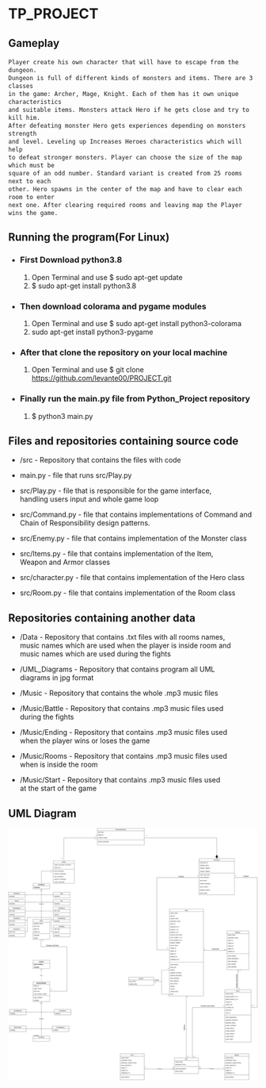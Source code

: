 # TP_PROJECT

## Gameplay
    Player create his own character that will have to escape from the dungeon.    
    Dungeon is full of different kinds of monsters and items. There are 3 classes    
    in the game: Archer, Mage, Knight. Each of them has it own unique characteristics       
    and suitable items. Monsters attack Hero if he gets close and try to kill him.     
    After defeating monster Hero gets experiences depending on monsters strength   
    and level. Leveling up Increases Heroes characteristics which will help     
    to defeat stronger monsters. Player can choose the size of the map which must be     
    square of an odd number. Standard variant is created from 25 rooms next to each   
    other. Hero spawns in the center of the map and have to clear each room to enter   
    next one. After clearing required rooms and leaving map the Player wins the game.  

## Running the program(For Linux)
* ### First Download python3.8
    1. Open Terminal and use $ sudo apt-get update
    2. $ sudo apt-get install python3.8
* ### Then download colorama and pygame modules
    1. Open Terminal and use $ sudo apt-get install python3-colorama 
    2. sudo apt-get install python3-pygame
* ### After that clone the repository on your local machine
    1. Open Terminal and use $ git clone https://github.com/levante00/PROJECT.git
* ### Finally run the main.py file from Python_Project repository
    1. $ python3 main.py

## Files and repositories containing source code
*   /src - Repository that contains the files with code

*   main.py - file that runs src/Play.py

*   src/Play.py - file that is responsible for the game interface,   
    handling users input and whole game loop

*   src/Command.py - file that contains implementations of Command and  
    Chain of Responsibility design patterns.

*   src/Enemy.py - file that contains implementation of the Monster class

*   src/Items.py - file that contains implementation of the Item,   
    Weapon and Armor classes

*   src/character.py - file that contains implementation of the Hero class

*   src/Room.py - file that contains implementation of the Room class

## Repositories containing another data
*   /Data - Repository that contains .txt files with all rooms names,  
    music names which are used when the player is inside room and   
    music names which are used during the fights 

*   /UML_Diagrams - Repository that contains program all UML      
    diagrams in jpg format

*   /Music - Repository that contains the whole .mp3 music files

*   /Music/Battle - Repository that contains .mp3 music files used  
    during the fights
 
*   /Music/Ending - Repository that contains .mp3 music files used  
    when the player wins or loses the game

*   /Music/Rooms - Repository that contains .mp3 music files used  
    when is inside the room

*   /Music/Start - Repository that contains .mp3 music files used  
    at the start of the game

## UML Diagram
![Alt text]( UML_Diagrams/Class_Diagram.jpg "Class Diagram:")